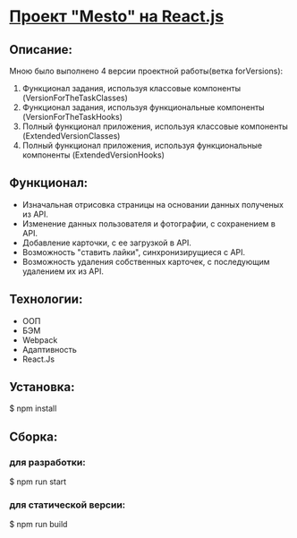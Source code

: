 # [Проект "Mesto" на React.js](https://dmitrii-belich.github.io/mesto-react/)

## Описание:
Мною было выполнено 4 версии проектной работы(ветка forVersions):
1. Функционал задания, используя классовые компоненты (VersionForTheTaskClasses)
2. Функционал задания, используя функциональные компоненты (VersionForTheTaskHooks)
3. Полный функционал приложения, используя классовые компоненты (ExtendedVersionClasses)
4. Полный функционал приложения, используя функциональные компоненты (ExtendedVersionHooks)

## Функционал: 
* Изначальная отрисовка страницы на основании данных полученых из API.
* Изменение данных пользователя и фотографии, с сохранением в API.
* Добавление карточки, с ее загрузкой в API.
* Возможность "ставить лайки", синхронизирущиеся с API.
* Возможность удаления собственных карточек, с последующим удалением их из API.

## Технологии:
* ООП
* БЭМ
* Webpack
* Адаптивность
* React.Js

## Установка:

$ npm install

## Сборка:
### для разработки:
$ npm run start
### для статической версии:
$ npm run build